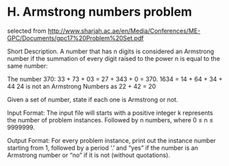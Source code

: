 # H. Armstrong numbers problem 

selected from http://www.sharjah.ac.ae/en/Media/Conferences/ME-GPC/Documents/gpc17%20Problem%20Set.pdf

Short Description.
A number that has n digits is considered an Armstrong number if the summation of every digit raised
to the power n is equal to the same number: 

The number 370: 33 + 73 + 03 = 27 + 343 + 0 = 370.
1634 = 14 + 64 + 34 + 44
24 is not an Armstrong Numbers as 22 + 42 = 20 

Given a set of number, state if each one is Armstrong or not.

Input Format:
The input file will starts with a positive integer k represents the number of problem instances.
Followed by n numbers, where 0 ≤ n ≤ 9999999.

Output Format:
For every problem instance, print out the instance number starting from 1, 
followed by a period ‘.’ and “yes” if the number is an Armstrong number or “no” if it is not (without quotations). 
